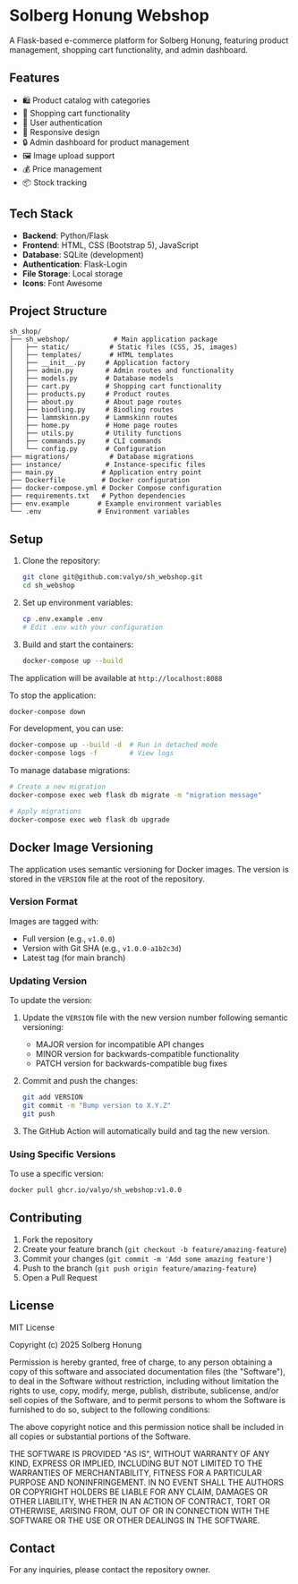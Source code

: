 # Solberg Honung Webshop

A Flask-based e-commerce platform for Solberg Honung, featuring product management, shopping cart functionality, and admin dashboard.

## Features

- 🛍️ Product catalog with categories
- 🛒 Shopping cart functionality
- 👤 User authentication
- 📱 Responsive design
- 🔒 Admin dashboard for product management
- 🖼️ Image upload support
- 💰 Price management
- 📦 Stock tracking

## Tech Stack

- **Backend**: Python/Flask
- **Frontend**: HTML, CSS (Bootstrap 5), JavaScript
- **Database**: SQLite (development)
- **Authentication**: Flask-Login
- **File Storage**: Local storage
- **Icons**: Font Awesome

## Project Structure

```
sh_shop/
├── sh_webshop/           # Main application package
│   ├── static/          # Static files (CSS, JS, images)
│   ├── templates/       # HTML templates
│   ├── __init__.py     # Application factory
│   ├── admin.py        # Admin routes and functionality
│   ├── models.py       # Database models
│   ├── cart.py         # Shopping cart functionality
│   ├── products.py     # Product routes
│   ├── about.py        # About page routes
│   ├── biodling.py     # Biodling routes
│   ├── lammskinn.py    # Lammskinn routes
│   ├── home.py         # Home page routes
│   ├── utils.py        # Utility functions
│   ├── commands.py     # CLI commands
│   └── config.py       # Configuration
├── migrations/          # Database migrations
├── instance/           # Instance-specific files
├── main.py            # Application entry point
├── Dockerfile         # Docker configuration
├── docker-compose.yml # Docker Compose configuration
├── requirements.txt   # Python dependencies
├── env.example       # Example environment variables
└── .env              # Environment variables
```

## Setup

1. Clone the repository:
   ```bash
   git clone git@github.com:valyo/sh_webshop.git
   cd sh_webshop
   ```

2. Set up environment variables:
   ```bash
   cp .env.example .env
   # Edit .env with your configuration
   ```

3. Build and start the containers:
   ```bash
   docker-compose up --build
   ```

The application will be available at `http://localhost:8088`

To stop the application:
```bash
docker-compose down
```

For development, you can use:
```bash
docker-compose up --build -d  # Run in detached mode
docker-compose logs -f        # View logs
```

To manage database migrations:
```bash
# Create a new migration
docker-compose exec web flask db migrate -m "migration message"

# Apply migrations
docker-compose exec web flask db upgrade
```

## Docker Image Versioning

The application uses semantic versioning for Docker images. The version is stored in the `VERSION` file at the root of the repository.

### Version Format
Images are tagged with:
- Full version (e.g., `v1.0.0`)
- Version with Git SHA (e.g., `v1.0.0-a1b2c3d`)
- Latest tag (for main branch)

### Updating Version
To update the version:

1. Update the `VERSION` file with the new version number following semantic versioning:
   - MAJOR version for incompatible API changes
   - MINOR version for backwards-compatible functionality
   - PATCH version for backwards-compatible bug fixes

2. Commit and push the changes:
   ```bash
   git add VERSION
   git commit -m "Bump version to X.Y.Z"
   git push
   ```

3. The GitHub Action will automatically build and tag the new version.

### Using Specific Versions
To use a specific version:
```bash
docker pull ghcr.io/valyo/sh_webshop:v1.0.0
```

## Contributing

1. Fork the repository
2. Create your feature branch (`git checkout -b feature/amazing-feature`)
3. Commit your changes (`git commit -m 'Add some amazing feature'`)
4. Push to the branch (`git push origin feature/amazing-feature`)
5. Open a Pull Request

## License

MIT License

Copyright (c) 2025 Solberg Honung

Permission is hereby granted, free of charge, to any person obtaining a copy
of this software and associated documentation files (the "Software"), to deal
in the Software without restriction, including without limitation the rights
to use, copy, modify, merge, publish, distribute, sublicense, and/or sell
copies of the Software, and to permit persons to whom the Software is
furnished to do so, subject to the following conditions:

The above copyright notice and this permission notice shall be included in all
copies or substantial portions of the Software.

THE SOFTWARE IS PROVIDED "AS IS", WITHOUT WARRANTY OF ANY KIND, EXPRESS OR
IMPLIED, INCLUDING BUT NOT LIMITED TO THE WARRANTIES OF MERCHANTABILITY,
FITNESS FOR A PARTICULAR PURPOSE AND NONINFRINGEMENT. IN NO EVENT SHALL THE
AUTHORS OR COPYRIGHT HOLDERS BE LIABLE FOR ANY CLAIM, DAMAGES OR OTHER
LIABILITY, WHETHER IN AN ACTION OF CONTRACT, TORT OR OTHERWISE, ARISING FROM,
OUT OF OR IN CONNECTION WITH THE SOFTWARE OR THE USE OR OTHER DEALINGS IN THE
SOFTWARE.

## Contact

For any inquiries, please contact the repository owner.